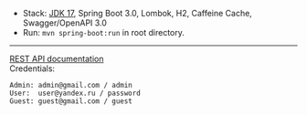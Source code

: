 - Stack: [JDK 17](http://jdk.java.net/17/), Spring Boot 3.0, Lombok, H2, Caffeine Cache, Swagger/OpenAPI 3.0
- Run: `mvn spring-boot:run` in root directory.

-----------------------------------------------------
[REST API documentation](http://localhost:8080/swagger-ui/index.html)  
Credentials:
```
Admin: admin@gmail.com / admin
User:  user@yandex.ru / password
Guest: guest@gmail.com / guest
```